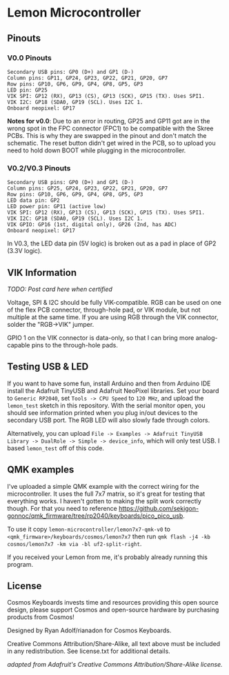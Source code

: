 # Lemon Microcontroller

## Pinouts

### V0.0 Pinouts
```
Secondary USB pins: GP0 (D+) and GP1 (D-)
Column pins: GP11, GP24, GP23, GP22, GP21, GP20, GP7
Row pins: GP10, GP6, GP9, GP4, GP8, GP5, GP3
LED pin: GP25
VIK SPI: GP12 (RX), GP13 (CS), GP13 (SCK), GP15 (TX). Uses SPI1.
VIK I2C: GP18 (SDA0, GP19 (SCL). Uses I2C 1.
Onboard neopixel: GP17
```

**Notes for v0.0**: Due to an error in routing, GP25 and GP11 got are in the wrong spot in the FPC connector (FPC1) to be compatible with the Skree PCBs. This is why they are swapped in the pinout and don't match the schematic. The reset button didn't get wired in the PCB, so to upload you need to hold down BOOT while plugging in the microcontroller.

### V0.2/V0.3 Pinouts

```
Secondary USB pins: GP0 (D+) and GP1 (D-)
Column pins: GP25, GP24, GP23, GP22, GP21, GP20, GP7
Row pins: GP10, GP6, GP9, GP4, GP8, GP5, GP3
LED data pin: GP2
LED power pin: GP11 (active low)
VIK SPI: GP12 (RX), GP13 (CS), GP13 (SCK), GP15 (TX). Uses SPI1.
VIK I2C: GP18 (SDA0, GP19 (SCL). Uses I2C 1.
VIK GPIO: GP16 (1st, digital only), GP26 (2nd, has ADC)
Onboard neopixel: GP17
```

In V0.3, the LED data pin (5V logic) is broken out as a pad in place of GP2 (3.3V logic).

## VIK Information

*TODO: Post card here when certified*

Voltage, SPI & I2C should be fully VIK-compatible. RGB can be used on one of the flex PCB connector, through-hole pad, or VIK module, but not multiple at the same time. If you are using RGB through the VIK connector, solder the "RGB->VIK" jumper.

GPIO 1 on the VIK connector is data-only, so that I can bring more analog-capable pins to the through-hole pads.

## Testing USB & LED

If you want to have some fun, install Arduino and then from Arduino IDE install the Adafruit TinyUSB and Adafruit NeoPixel libraries. Set your board to `Generic RP2040`, set `Tools -> CPU Speed` to `120 MHz`, and upload the `lemon_test` sketch in this repository. With the serial monitor open, you should see information printed when you plug in/out devices to the secondary USB port. The RGB LED will also slowly fade through colors.

Alternatively, you can upload `File -> Examples -> Adafruit TinyUSB Library -> DualRole -> Simple -> device_info`, which will only test USB. I based `lemon_test` off of this code.

## QMK examples

I've uploaded a simple QMK example with the correct wiring for the microcontroller. It uses the full 7x7 matrix, so it's great for testing that everything works. I haven't gotten to making the split work correctly though. For that you need to reference https://github.com/sekigon-gonnoc/qmk_firmware/tree/rp2040/keyboards/pico_pico_usb.

To use it copy `lemon-microcontroller/lemon7x7-qmk-v0` to `<qmk_firmware>/keyboards/cosmos/lemon7x7` then run `qmk flash -j4 -kb cosmos/lemon7x7 -km via -bl uf2-split-right`.

If you received your Lemon from me, it's probably already running this program.

## License

Cosmos Keyboards invests time and resources providing this open source design, please support Cosmos and open-source hardware by purchasing products from Cosmos!

Designed by Ryan Adolf/rianadon for Cosmos Keyboards.

Creative Commons Attribution/Share-Alike, all text above must be included in any redistribution. See license.txt for additional details.

*adapted from Adafruit's Creative Commons Attribution/Share-Alike license.*
